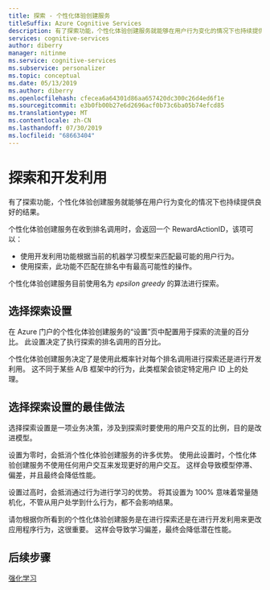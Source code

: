 ```yaml
---
title: 探索 - 个性化体验创建服务
titleSuffix: Azure Cognitive Services
description: 有了探索功能，个性化体验创建服务就能够在用户行为变化的情况下也持续提供良好的结果。 选择探索设置是一项业务决策，涉及到探索时要使用的用户交互的比例，目的是改进模型。
services: cognitive-services
author: diberry
manager: nitinme
ms.service: cognitive-services
ms.subservice: personalizer
ms.topic: conceptual
ms.date: 05/13/2019
ms.author: diberry
ms.openlocfilehash: cfecea6a64301d86aa657420dc300c26d4ed6f1e
ms.sourcegitcommit: e3b0fb00b27e6d2696acf0b73c6ba05b74efcd85
ms.translationtype: MT
ms.contentlocale: zh-CN
ms.lasthandoff: 07/30/2019
ms.locfileid: "68663404"
---
```

# <a name="exploration-and-exploitation"></a>探索和开发利用

有了探索功能，个性化体验创建服务就能够在用户行为变化的情况下也持续提供良好的结果。

个性化体验创建服务在收到排名调用时，会返回一个 RewardActionID，该项可以：
* 使用开发利用功能根据当前的机器学习模型来匹配最可能的用户行为。
* 使用探索，此功能不匹配在排名中有最高可能性的操作。

<!--
Returning the most probable action is called *exploit* behavior. Returning a different action is called *exploration*.
-->
个性化体验创建服务目前使用名为 *epsilon greedy* 的算法进行探索。 

## <a name="choosing-an-exploration-setting"></a>选择探索设置

在 Azure 门户的个性化体验创建服务的“设置”页中配置用于探索的流量的百分比。  此设置决定了执行探索的排名调用的百分比。 

个性化体验创建服务决定了是使用此概率针对每个排名调用进行探索还是进行开发利用。 这不同于某些 A/B 框架中的行为，此类框架会锁定特定用户 ID 上的处理。

## <a name="best-practices-for-choosing-an-exploration-setting"></a>选择探索设置的最佳做法

<!--
@edjez - you say what not to do, but make no recommendations of what **to** do. 
-->

选择探索设置是一项业务决策，涉及到探索时要使用的用户交互的比例，目的是改进模型。 

设置为零时，会抵消个性化体验创建服务的许多优势。 使用此设置时，个性化体验创建服务不使用任何用户交互来发现更好的用户交互。 这样会导致模型停滞、偏差，并且最终会降低性能。

设置过高时，会抵消通过行为进行学习的优势。 将其设置为 100% 意味着常量随机化，不管从用户处学到什么行为，都不会影响结果。

请勿根据你所看到的个性化体验创建服务是在进行探索还是在进行开发利用来更改应用程序行为，这很重要。 这样会导致学习偏差，最终会降低潜在性能。

## <a name="next-steps"></a>后续步骤

[强化学习](concepts-reinforcement-learning.md) 